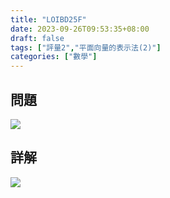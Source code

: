```yaml
---
title: "LOIBD25F"
date: 2023-09-26T09:53:35+08:00
draft: false
tags: ["評量2","平面向量的表示法(2)"]
categories: ["數學"]
---
```

<!--more-->

## 問題
<img src="/posts/solution/LOIBD25F-q.png">

## 詳解
<img src="/posts/solution/LOIBD25F-sol.png">
